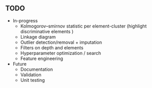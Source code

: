 
## TODO 


+ In-progress
    + Kolmogorov–smirnov statistic per element-cluster (highlight discriminative elements )
    + Linkage diagram
    + Outlier detection/removal + imputation 
    + Filters on depth and elements 
    + Hyperparameter optimization / search
    + Feature engineering
+ Future
    + Documentation
    + Validation
    + Unit testing 